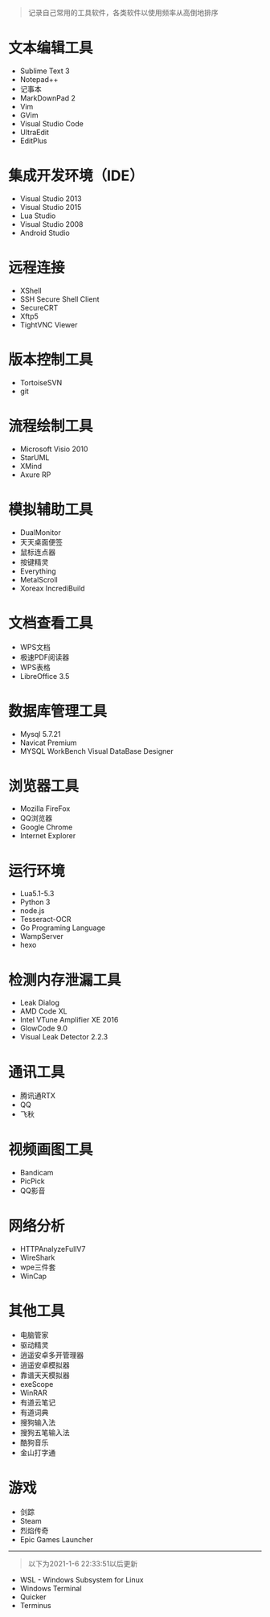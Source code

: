 >记录自己常用的工具软件，各类软件以使用频率从高倒地排序

# 文本编辑工具
- Sublime Text 3
- Notepad++
- 记事本
- MarkDownPad 2
- Vim
- GVim
- Visual Studio Code
- UltraEdit
- EditPlus

# 集成开发环境（IDE）
- Visual Studio 2013
- Visual Studio 2015
- Lua Studio
- Visual Studio 2008
- Android Studio

# 远程连接
- XShell
- SSH Secure Shell Client
- SecureCRT
- Xftp5
- TightVNC Viewer

# 版本控制工具
- TortoiseSVN
- git

# 流程绘制工具
- Microsoft Visio 2010
- StarUML
- XMind
- Axure RP

# 模拟辅助工具
- DualMonitor
- 天天桌面便签
- 鼠标连点器
- 按键精灵
- Everything
- MetalScroll
- Xoreax IncrediBuild

# 文档查看工具
- WPS文档
- 极速PDF阅读器
- WPS表格
- LibreOffice 3.5

# 数据库管理工具
- Mysql 5.7.21
- Navicat Premium
- MYSQL WorkBench Visual DataBase Designer

# 浏览器工具
- Mozilla FireFox
- QQ浏览器
- Google Chrome
- Internet Explorer

# 运行环境
- Lua5.1-5.3
- Python 3
- node.js
- Tesseract-OCR
- Go Programing Language
- WampServer
- hexo

# 检测内存泄漏工具
- Leak Dialog
- AMD Code XL
- Intel VTune Amplifier XE 2016
- GlowCode 9.0
- Visual Leak Detector 2.2.3

# 通讯工具
- 腾讯通RTX
- QQ
- 飞秋

# 视频画图工具
- Bandicam
- PicPick
- QQ影音

# 网络分析
- HTTPAnalyzeFullV7
- WireShark
- wpe三件套
- WinCap

# 其他工具
- 电脑管家
- 驱动精灵
- 逍遥安卓多开管理器
- 逍遥安卓模拟器
- 靠谱天天模拟器
- exeScope
- WinRAR
- 有道云笔记
- 有道词典
- 搜狗输入法
- 搜狗五笔输入法
- 酷狗音乐
- 金山打字通


# 游戏
- 剑踪
- Steam
- 烈焰传奇
- Epic Games Launcher



---------------------------------------------

>以下为2021-1-6 22:33:51以后更新


- WSL - Windows Subsystem for Linux
- Windows Terminal
- Quicker
- Terminus




